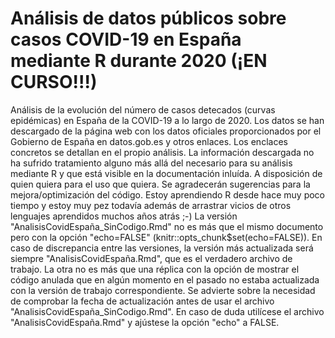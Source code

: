 # Análisis de datos públicos sobre casos COVID-19 en España mediante R durante 2020 (¡EN CURSO!!!)

Análisis de la evolución del número de casos detecados (curvas epidémicas) en España de la COVID-19 a lo largo de 2020.
Los datos se han descargado de la página web con los datos oficiales proporcionados por el Gobierno de España en datos.gob.es y otros enlaces. Los enclaces concretos se detallan en el propio análisis.
La información descargada no ha sufrido tratamiento alguno más allá del necesario para su análisis mediante R y que está visible en la documentación inluída.
A disposición de quien quiera para el uso que quiera.
Se agradecerán sugerencias para la mejora/optimización del código. Estoy aprendiendo R desde hace muy poco tiempo y estoy muy pez todavía además de arrastrar vicios de otros lenguajes aprendidos muchos años atrás ;-)
La versión "AnalisisCovidEspaña_SinCodigo.Rmd" no es más que el mismo documento pero con la opción "echo=FALSE" (knitr::opts_chunk$set(echo=FALSE)). En caso de discrepancia entre las versiones, la versión más actualizada será siempre "AnalisisCovidEspaña.Rmd", que es el verdadero archivo de trabajo. La otra no es más que una réplica con la opción de mostrar el código anulada que en algún momento en el pasado no estaba actualizada con la versión de trabajo correspondiente. Se advierte sobre la necesidad de comprobar la fecha de actualización antes de usar el archivo "AnalisisCovidEspaña_SinCodigo.Rmd". En caso de duda utilícese el archivo "AnalisisCovidEspaña.Rmd" y ajústese la opción "echo" a FALSE.
